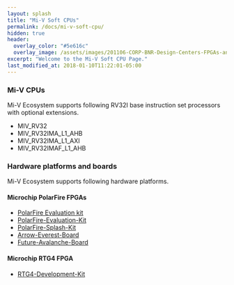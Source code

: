 ```yaml
---
layout: splash
title: "Mi-V Soft CPUs"
permalink: /docs/mi-v-soft-cpu/
hidden: true
header:
  overlay_color: "#5e616c"
  overlay_image: /assets/images/201106-CORP-BNR-Design-Centers-FPGAs-and-plds-Banner-2880x280.jpg
excerpt: "Welcome to the Mi-V Soft CPU Page."
last_modified_at: 2018-01-10T11:22:01-05:00
---
```

### Mi-V CPUs
Mi-V Ecosystem supports following RV32I base instruction set processors with optional extensions.
- MIV_RV32
- MIV_RV32IMA_L1_AHB
- MIV_RV32IMA_L1_AXI
- MIV_RV32IMAF_L1_AHB
  
### Hardware platforms and boards
Mi-V Ecosystem supports following hardware platforms.

#### Microchip PolarFire FPGAs
* [PolarFire Evaluation kit](/docs/polarfire-evaluation-kit/)
* [PolarFire-Evaluation-Kit](https://mi-v-soft-risc-v.github.io/PolarFire-Eval-Kit/)
* [PolarFire-Splash-Kit](https://mi-v-soft-risc-v.github.io/PolarFire-FPGA-Splash-Kit/)
* [Arrow-Everest-Board](https://mi-v-soft-risc-v.github.io/Arrow-Everest-Board/)
* [Future-Avalanche-Board](https://mi-v-soft-risc-v.github.io/Future-Avalanche-Board/)

#### Microchip RTG4 FPGA
* [RTG4-Development-Kit](https://mi-v-soft-risc-v.github.io/RTG4-Development-Kit/)